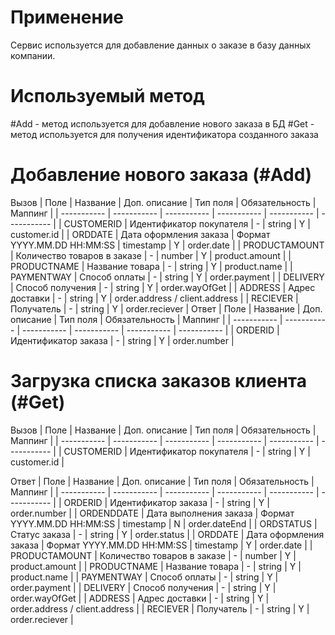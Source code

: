 # Применение
Сервис используется для добавление данных о заказе в базу данных компании.

# Используемый метод
#Add - метод используется для добавление нового заказа в БД
#Get - метод используется для получения идентификатора созданного заказа 

# Добавление нового заказа (#Add)
Вызов
| Поле | Название | Доп. описание | Тип поля | Обязательность | Маппинг |
| ----------- | ----------- | ----------- | ----------- | ----------- | ----------- |
| CUSTOMERID | Идентификатор покупателя | - | string | Y | customer.id |
| ORDDATE | Дата оформления заказа | Формат YYYY.MM.DD HH:MM:SS | timestamp | Y | order.date |
| PRODUCTAMOUNT | Количество товаров в заказе | - | number | Y | product.amount |
| PRODUCTNAME | Название товара | - | string | Y | product.name |
| PAYMENTWAY | Способ оплаты | - | string | Y | order.payment |
| DELIVERY | Способ получения | - | string | Y | order.wayOfGet |
| ADDRESS | Адрес доставки | - | string | Y | order.address / client.address |
| RECIEVER | Получатель | - | string | Y | order.reciever |
Ответ
| Поле | Название | Доп. описание | Тип поля | Обязательность | Маппинг |
| ----------- | ----------- | ----------- | ----------- | ----------- | ----------- |
| ORDERID | Идентификатор заказа | - | string | Y | order.number |

# Загрузка списка заказов клиента (#Get)
Вызов
| Поле | Название | Доп. описание | Тип поля | Обязательность | Маппинг |
| ----------- | ----------- | ----------- | ----------- | ----------- | ----------- |
| CUSTOMERID | Идентификатор покупателя | - | string | Y | customer.id |


Ответ
| Поле | Название | Доп. описание | Тип поля | Обязательность | Маппинг |
| ----------- | ----------- | ----------- | ----------- | ----------- | ----------- |
| ORDERID | Идентификатор заказа | - | string | Y | order.number |
| ORDENDDATE | Дата выполнения заказа | Формат YYYY.MM.DD HH:MM:SS | timestamp | N | order.dateEnd |
| ORDSTATUS | Статус заказа | - | string | Y | order.status |
| ORDDATE | Дата оформления заказа | Формат YYYY.MM.DD HH:MM:SS | timestamp | Y | order.date |
| PRODUCTAMOUNT | Количество товаров в заказе | - | number | Y | product.amount |
| PRODUCTNAME | Название товара | - | string | Y | product.name |
| PAYMENTWAY | Способ оплаты | - | string | Y | order.payment |
| DELIVERY | Способ получения | - | string | Y | order.wayOfGet |
| ADDRESS | Адрес доставки | - | string | Y | order.address / client.address |
| RECIEVER | Получатель | - | string | Y | order.reciever |
